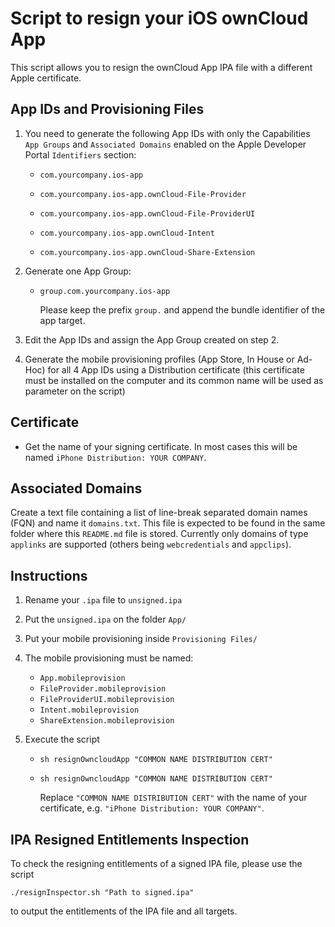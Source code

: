 # Script to resign your iOS ownCloud App

This script allows you to resign the ownCloud App IPA file with a different Apple certificate.

## App IDs and Provisioning Files

1. You need to generate the following App IDs with only the Capabilities `App Groups` and `Associated Domains` enabled on the Apple Developer Portal `Identifiers` section:

   - `com.yourcompany.ios-app`

   - `com.yourcompany.ios-app.ownCloud-File-Provider`

   - `com.yourcompany.ios-app.ownCloud-File-ProviderUI`

   - `com.yourcompany.ios-app.ownCloud-Intent`

   - `com.yourcompany.ios-app.ownCloud-Share-Extension`

2. Generate one App Group:

   - `group.com.yourcompany.ios-app`



     Please keep the prefix `group.` and append the bundle identifier of the app target.

3. Edit the App IDs and assign the App Group created on step 2.

4. Generate the mobile provisioning profiles (App Store, In House or Ad-Hoc) for all 4 App IDs using a Distribution certificate (this certificate must be installed on the computer and its common name will be used as parameter on the script)

## Certificate

- Get the name of your signing certificate. In most cases this will be named `iPhone Distribution: YOUR COMPANY`.

## Associated Domains

Create a text file containing a list of line-break separated domain names (FQN) and name it `domains.txt`. This file is expected to be found in the same folder where this `README.md` file is stored. Currently only domains of type `applinks` are supported (others being `webcredentials` and `appclips`).

## Instructions

1. Rename your `.ipa` file to `unsigned.ipa`

2. Put the `unsigned.ipa` on the folder `App/`

3. Put your mobile provisioning inside `Provisioning Files/`

4. The mobile provisioning must be named:

   - `App.mobileprovision`
   - `FileProvider.mobileprovision`
   - `FileProviderUI.mobileprovision`
   - `Intent.mobileprovision`
   - `ShareExtension.mobileprovision`

5. Execute the script

   - `sh resignOwncloudApp "COMMON NAME DISTRIBUTION CERT"`

   - `sh resignOwncloudApp "COMMON NAME DISTRIBUTION CERT"`



     Replace `"COMMON NAME DISTRIBUTION CERT"` with the name of your certificate, e.g. `"iPhone Distribution: YOUR COMPANY"`.



## IPA Resigned Entitlements Inspection

To check the resigning entitlements of a signed IPA file, please use the script

`./resignInspector.sh "Path to signed.ipa"`

to output the entitlements of the IPA file and all targets.

